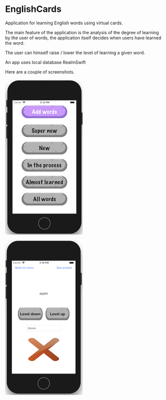 # EnglishCards

Application for learning English words using virtual cards.

The main feature of the application is the analysis of the degree of learning by the user of words, the application itself decides when users have learned the word.

The user can himself raise / lower the level of learning a given word.

An app uses local database RealmSwift

Here are a couple of screenshots.

![Screen1](https://github.com/B1boid/EnglishCards/raw/master/screen1.png)

![Screen2](https://github.com/B1boid/EnglishCards/raw/master/screen2.png)
